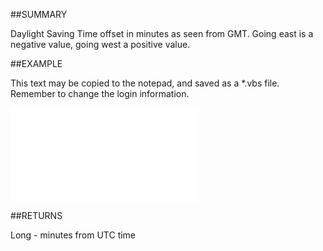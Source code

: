 

##SUMMARY

Daylight Saving Time offset in minutes as seen from GMT. Going east is a negative value, going west a positive value.


##EXAMPLE

This text may be copied to the notepad, and saved as a *.vbs file. Remember to change the login information.

![](../../Examples/vbs/SOTimeZoneItem.DstOffset.vbs.txt)




##RETURNS

Long - minutes from UTC time



